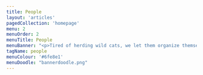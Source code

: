 ```yaml
---
title: People
layout: 'articles'
pagedCollection: 'homepage'
menu: 2
menuOrder: 2
menuTitle: People
menuBanner: "<p>Tired of herding wild cats, we let them organize themselves. It worked pretty well. Meet our team.</p>"
tagName: people
menuColour: '#6fe8e1'
menuDoodle: "bannerdoodle.png"
---
```

